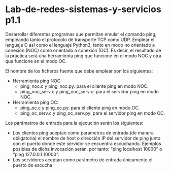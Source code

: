 # Lab-de-redes-sistemas-y-servicios p1.1

Desarrollar diferentes programas que permitan emular el comando ping, empleando tanto el protocolo de transporte TCP como UDP.
Emplear el lenguaje C así como el lenguaje Python3, tanto en modo no orientado a conexión (NOC) como orientado a conexión (OC).
Es decir, el resultado de la práctica será una herramienta ping que funcione en el modo NOC y otra que funcione en el modo OC.

El nombre de los ficheros fuente que debe emplear son los siguientes:
  - Herramienta ping NOC:
    - ping_noc.c y ping_noc.py: para el cliente ping en modo NOC.
    - ping_noc_serv.c y ping_noc_serv.c: para el servidor ping en modo NOC.
  - Herramienta ping OC:
    - ping_oc.c y ping_oc.py: para el cliente ping en modo OC.
    - ping_oc_serv.c y ping_oc_serv.py: para el servidor ping en modo OC.
    
Los parámetros de entrada para la ejecución serán los siguientes:
  - Los clientes ping aceptan como parámetros de entrada (de manera obligatoria) el nombre de host o dirección IP del servidor de ping
    junto con el puerto donde este servidor se encuentra escuchando.
    Ejemplos posibles de dicha invocación serán, por tanto: “ping localhost 10000” o “ping 127.0.0.1 10000”.
  - Los servidores aceptan como parámetro de entrada únicamente el puerto de escucha
  
